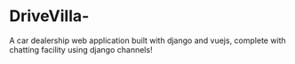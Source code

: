 # DriveVilla-
A car dealership web application built with django and vuejs, complete with chatting facility using django channels!
